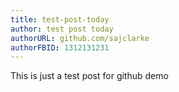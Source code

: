 ```yaml
---
title: test-post-today
author: test post today
authorURL: github.com/sajclarke
authorFBID: 1312131231
---
```

This is just a test post for github demo
